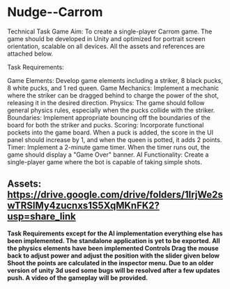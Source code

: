 # Nudge--Carrom
Technical Task Game 
Aim: To create a single-player Carrom game. The game should be developed in Unity and optimized for portrait screen orientation, scalable on all devices. All the assets and references are attached below.

Task Requirements:

Game Elements: Develop game elements including a striker, 8 black pucks, 8 white pucks, and 1 red queen.
Game Mechanics: Implement a mechanic where the striker can be dragged behind to charge the power of the shot, releasing it in the desired direction.
Physics: The game should follow general physics rules, especially when the pucks collide with the striker.
Boundaries: Implement appropriate bouncing off the boundaries of the board for both the striker and pucks.
Scoring: Incorporate functional pockets into the game board. When a puck is added, the score in the UI panel should increase by 1, and when the queen is potted, it adds 2 points.
Timer: Implement a 2-minute game timer. When the timer runs out, the game should display a "Game Over" banner.
AI Functionality: Create a single-player game where the bot is capable of taking simple shots.

Assets: https://drive.google.com/drive/folders/1IrjWe2swTRSlMy4zucnxs1S5XqMKnFK2?usp=share_link
---------------------------------------------------------------------------------------------------------------------------------------
**Task Requirements except for the AI implementation everything else has been implemented.
The standalone application is yet to be exported.
All the physics elements have been implemented
**Controls**
Drag the mouse back to adjust power and adjust the position with the slider given below 
Shoot the points are calculated in the inspector menu.
Due to an older version of unity 3d used some bugs will be resolved after a few updates push.
A video of the gameplay will be provided.**

